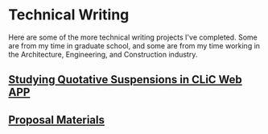 # Technical Writing
Here are some of the more technical writing projects I've completed. Some are from my time in graduate school, and some are from my time working in the Architecture, Engineering, and Construction industry.

## [Studying Quotative Suspensions in CLiC Web APP]()

## [Proposal Materials]()